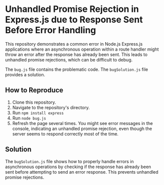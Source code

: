 # Unhandled Promise Rejection in Express.js due to Response Sent Before Error Handling

This repository demonstrates a common error in Node.js Express.js applications where an asynchronous operation within a route handler might throw an error after the response has already been sent.  This leads to unhandled promise rejections, which can be difficult to debug.

The `bug.js` file contains the problematic code. The `bugSolution.js` file provides a solution.

## How to Reproduce

1. Clone this repository.
2. Navigate to the repository's directory.
3. Run `npm install express`
4. Run `node bug.js`
5. Refresh the page several times. You might see error messages in the console, indicating an unhandled promise rejection, even though the server seems to respond correctly most of the time.

## Solution

The `bugSolution.js` file shows how to properly handle errors in asynchronous operations by checking if the response has already been sent before attempting to send an error response. This prevents unhandled promise rejections.